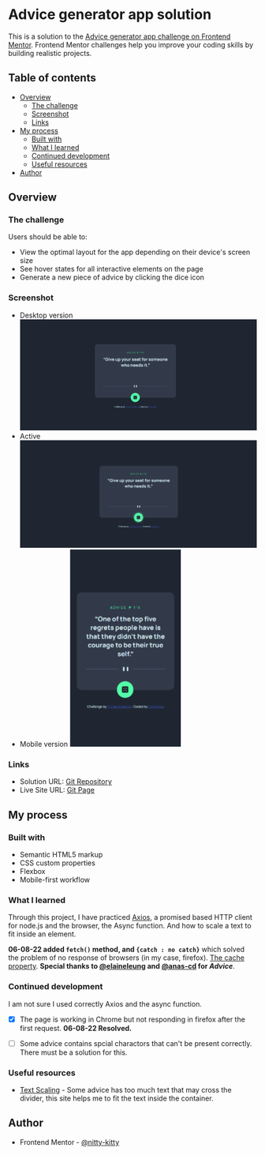 # Advice generator app solution

This is a solution to the [Advice generator app challenge on Frontend Mentor](https://www.frontendmentor.io/challenges/advice-generator-app-QdUG-13db). Frontend Mentor challenges help you improve your coding skills by building realistic projects.

## Table of contents

- [Overview](#overview)
  - [The challenge](#the-challenge)
  - [Screenshot](#screenshot)
  - [Links](#links)
- [My process](#my-process)
  - [Built with](#built-with)
  - [What I learned](#what-i-learned)
  - [Continued development](#continued-development)
  - [Useful resources](#useful-resources)
- [Author](#author)


## Overview

### The challenge

Users should be able to:

- View the optimal layout for the app depending on their device's screen size
- See hover states for all interactive elements on the page
- Generate a new piece of advice by clicking the dice icon

### Screenshot

- Desktop version <img src="./images/desktop.png" width="600">
- Active <img src="./images/active.png" width="600">
- Mobile version <img src="./images/mobile.png" height="400">




### Links

- Solution URL: [Git Repository](https://github.com/boba-milktea/advice-generator.git)
- Live Site URL: [Git Page](https://boba-milktea.github.io/advice-generator/)

## My process

### Built with

- Semantic HTML5 markup 
- CSS custom properties
- Flexbox
- Mobile-first workflow


### What I learned

Through this project, I have practiced [Axios](https://axios-http.com/docs/intro), a promised based HTTP client for node.js and the browser, the Async function. And how to scale a text to fit inside an element. 

**06-08-22 added `fetch()` method, and `{catch : no catch}`** which solved the problem of no response of browsers (in my case, firefox). [The cache property](https://developer.mozilla.org/en-US/docs/Web/API/Request/cache). **Special thanks to [@elaineleung](https://github.com/elaineleung) and [@anas-cd](https://github.com/anas-cd) for ***Advice*****.




### Continued development

I am not sure I used correctly Axios and the async function. 
- [x] The page is working in Chrome but not responding in firefox after the first request. **06-08-22 Resolved.** 
- [ ] Some advice contains spcial charactors that can't be present correctly. There must be a solution for this. 


### Useful resources

- [Text Scaling](https://htmldom.dev/scale-a-text-to-fit-inside-of-an-element/) - Some advice has too much text that may cross the divider, this site helps me to fit the text inside the container. 


## Author

- Frontend Mentor - [@nitty-kitty](https://www.frontendmentor.io/profile/nitty-kitty)

